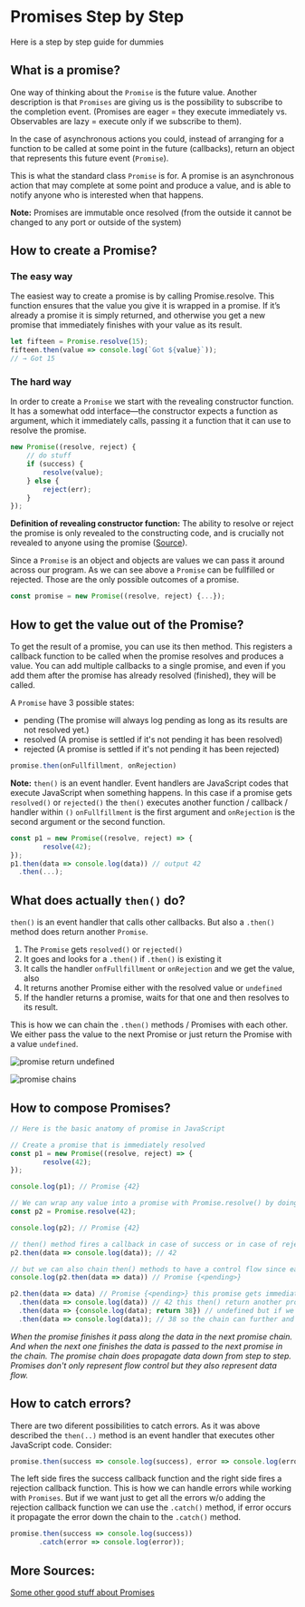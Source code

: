 # Promises Step by Step

Here is a step by step guide for dummies

## What is a promise? 

One way of thinking about the `Promise` is the future value. Another description is that `Promises` are giving us is the possibility to subscribe to the completion event. (Promises are eager = they execute immediately vs. Observables are lazy = execute only if we subscribe to them).

In the case of asynchronous actions you could, instead of arranging for a function to be called at some point in the future (callbacks), return an object that represents this future event (`Promise`).

This is what the standard class `Promise` is for. A promise is an asynchronous action that may complete at some point and produce a value, and is able to notify anyone who is interested when that happens.

**Note:** Promises are immutable once resolved (from the outside it cannot be changed to any port or outside of the system)

## How to create a Promise?

### The easy way

The easiest way to create a promise is by calling Promise.resolve. This function ensures that the value you give it is wrapped in a promise. If it’s already a promise it is simply returned, and otherwise you get a new promise that immediately finishes with your value as its result.

````js
let fifteen = Promise.resolve(15);
fifteen.then(value => console.log(`Got ${value}`));
// → Got 15
````

### The hard way

In order to create a `Promise` we start with the revealing constructor function. It has a somewhat odd interface—the constructor expects a function as argument, which it immediately calls, passing it a function that it can use to resolve the promise. 

````js
new Promise((resolve, reject) {
    // do stuff
    if (success) {
        resolve(value);
    } else {
        reject(err);
    }
});
````
**Definition of revealing constructor function:** The ability to resolve or reject the promise is only revealed to the constructing code, and is crucially not revealed to anyone using the promise ([Source](https://blog.domenic.me/the-revealing-constructor-pattern/)).

Since a `Promise` is an object and objects are values we can pass it around across our program. As we can see above a `Promise` can be fullfilled or rejected. Those are the only possible outcomes of a promise. 

````js
const promise = new Promise((resolve, reject) {...});
````

## How to get the value out of the Promise?

To get the result of a promise, you can use its then method. This registers a callback function to be called when the promise resolves and produces a value. You can add multiple callbacks to a single promise, and even if you add them after the promise has already resolved (finished), they will be called.

A `Promise` have 3 possible states:

* pending (The promise will always log pending as long as its results are not resolved yet.)
* resolved (A promise is settled if it's not pending it has been resolved)
* rejected (A promise is settled if it's not pending it has been rejected)

````js
promise.then(onFullfillment, onRejection)
````
**Note:** `then()` is an event handler. Event handlers are JavaScript codes that execute JavaScript when something happens. In this case if a promise gets `resolved()` or `rejected()` the `then()` executes another function / callback / handler within `()`  `onFullfillment` is the first argument and `onRejection` is the second argument or the second function.

````js
const p1 = new Promise((resolve, reject) => {
        resolve(42);
});
p1.then(data => console.log(data)) // output 42
  .then(...);
````

## What does actually `then()` do?

`then()` is an event handler that calls other callbacks. But also a `.then()` method does return another `Promise`. 
1. The `Promise` gets `resolved()` or `rejected()`
2. It goes and looks for a `.then()` if `.then()` is existing it
3. It calls the handler `onfFullfillment` or `onRejection` and we get the value, also
4. It returns another Promise either with the resolved value or `undefined`
5. If the handler returns a promise, waits for that one and then resolves to its result.

This is how we can chain the `.then()` methods / Promises with each other. We either pass the value to the next Promise or just return the Promise with a value `undefined`.

![promise return undefined](https://github.com/mittyo/javascript-pocketguide/blob/master/async-js/promise-then-return.png)

![promise chains](https://github.com/mittyo/javascript-pocketguide/blob/master/async-js/promise-example.png)


## How to compose Promises?

```js
// Here is the basic anatomy of promise in JavaScript

// Create a promise that is immediately resolved
const p1 = new Promise((resolve, reject) => {
        resolve(42);
});

console.log(p1); // Promise {42}

// We can wrap any value into a promise with Promise.resolve() by doing so we can normalize the values
const p2 = Promise.resolve(42);

console.log(p2); // Promise {42}

// then() method fires a callback in case of success or in case of rejection
p2.then(data => console.log(data)); // 42

// but we can also chain then() methods to have a control flow since each .then() returns another promise
console.log(p2.then(data => data)) // Promise {<pending>}

p2.then(data => data) // Promise {<pending>} this promise gets immediately resolved with the next .then()
  .then(data => console.log(data)) // 42 this then() return another promise, since we are not returning anything it's undefined
  .then(data => {console.log(data); return 38}) // undefined but if we would now return something it will be wrapped into a promise again
  .then(data => console.log(data)); // 38 so the chain can further and further
```

*When the promise finishes it pass along the data in the next promise chain. And when the next one finishes the data is passed to the next promise in the chain. The promise chain does propagate data down from step to step. Promises don't only represent flow control but they also represent data flow.*

## How to catch errors?

There are two diferent possibilities to catch errors. As it was above described the `then(..)` method is an event handler that executes other JavaScript code. Consider:

````js
promise.then(success => console.log(success), error => console.log(error))
````

The left side fires the success callback function and the right side fires a rejection callback function. This is how we can handle errors while working with `Promises`. But if we want just to get all the errors w/o adding the rejection callback function we can use the `.catch()` method, if error occurs it propagate the error down the chain to the `.catch()` method. 

````js
promise.then(success => console.log(success))
       .catch(error => console.log(error));
````

## More Sources:

[Some other good stuff about Promises](https://github.com/mittyo/javascript-pocketguide/blob/master/async-js/promises.md)









